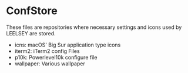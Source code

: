 # ConfStore

These files are repositories where necessary settings and icons used by LEELSEY are stored.

- icns: macOS' Big Sur application type icons
- iterm2: iTerm2 config Files
- p10k: Powerlevel10k configure file
- wallpaper: Various wallpaper
